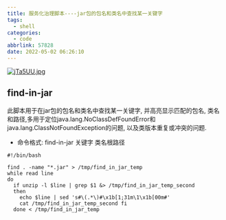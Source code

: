 ```yaml
---
title: 服务化治理脚本----jar包的包名和类名中查找某一关键字
tags:
  - shell
categories:
  - code
abbrlink: 57828
date: 2022-05-02 06:26:10
---
```

[![jTa5UU.jpg](https://s1.ax1x.com/2022/07/19/jTa5UU.jpg)](https://imgtu.com/i/jTa5UU)
<!--more-->


## find-in-jar

此脚本用于在jar包的包名和类名中查找某一关键字, 并高亮显示匹配的包名, 类名和路径,多用于定位java.lang.NoClassDefFoundError和java.lang.ClassNotFoundException的问题, 以及类版本重复或冲突的问题.

- 命令格式:
find-in-jar 关键字 类名根路径

```shell
#!/bin/bash

find . -name "*.jar" > /tmp/find_in_jar_temp
while read line
do
  if unzip -l $line | grep $1 &> /tmp/find_in_jar_temp_second
  then 
    echo $line | sed 's#\(.*\)#\x1b[1;31m\1\x1b[00m#'
    cat /tmp/find_in_jar_temp_second fi 
  done < /tmp/find_in_jar_temp

```

































